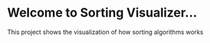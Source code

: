 # Welcome to Sorting Visualizer... 
This project shows the visualization of how sorting algorithms works
